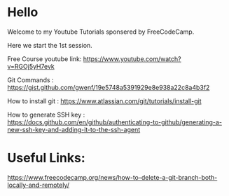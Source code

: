 # Hello 
Welcome to my Youtube Tutorials sponsered by FreeCodeCamp.

Here we start the 1st session.

Free Course youtube link:
https://www.youtube.com/watch?v=RGOj5yH7evk

Git Commands : https://gist.github.com/gwenf/19e5748a5391929e8e938a22c8a4b3f2 

How to install git : https://www.atlassian.com/git/tutorials/install-git  

How to generate SSH key : https://docs.github.com/en/github/authenticating-to-github/generating-a-new-ssh-key-and-adding-it-to-the-ssh-agent


# Useful Links:

https://www.freecodecamp.org/news/how-to-delete-a-git-branch-both-locally-and-remotely/
